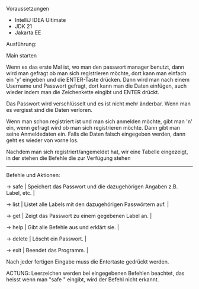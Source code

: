 Voraussetzungen
- IntelliJ IDEA Ultimate
- JDK 21 
- Jakarta EE

Ausführung:

Main starten

Wenn es das erste Mal ist, wo man den passwort manager benutzt, dann wird man gefragt ob man sich registrieren möchte, dort kann man einfach ein 'y' eingeben und die ENTER-Taste drücken.
Dann wird man nach einem Username und Passwort gefragt, dort kann man die Daten einfügen, auch wieder indem man die Zeichenkette eingibt und ENTER drückt.

Das Passwort wird verschlüsselt und es ist nicht mehr änderbar. Wenn man es vergisst sind die Daten verloren.

Wenn man schon registriert ist und man sich anmelden möchte, gibt man 'n' ein, wenn gefragt wird ob man sich registrieren möchte.
Dann gibt man seine Anmeldedaten ein. Falls die Daten falsch eingegeben werden, dann geht es wieder von vorne los.

Nachdem man sich registriert/angemeldet hat, wir eine Tabelle eingezeigt, in der stehen die Befehle die zur Verfügung stehen


----------------------------------------------------------------------------------------------------------------

Befehle und Aktionen:

-> safe                                | Speichert das Passwort und die dazugehörigen Angaben z.B. Label, etc.  |

-> list                                | Listet alle Labels mit den dazugehörigen Passwörtern auf.              |

-> get                                 | Zeigt das Passwort zu einem gegebenen Label an.                        |

-> help                                | Gibt alle Befehle aus und erklärt sie.                                 |

-> delete                              | Löscht ein Passwort.                                                   |

-> exit                                | Beendet das Programm.                                                  |

Nach jeder fertigen Eingabe muss die Entertaste gedrückt werden.

ACTUNG: Leerzeichen werden bei eingegebenen Befehlen beachtet, das heisst wenn man "safe " eingibt, wird der Befehl nicht erkannt.
